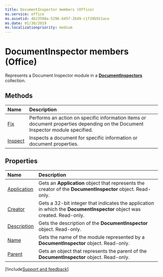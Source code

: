 ```yaml
---
title: DocumentInspector members (Office)
ms.service: office
ms.assetid: 4b23508a-5296-645f-2649-c1f29b921ace
ms.date: 01/30/2019
ms.localizationpriority: medium
---
```



# DocumentInspector members (Office)

Represents a Document Inspector module in a **[DocumentInspectors](../../Office.DocumentInspectors.md)** collection.


## Methods

|Name|Description|
|:-----|:-----|
|[Fix](../../Office.DocumentInspector.Fix.md)|Performs an action on specific information items or document properties depending on the Document Inspector module specified.|
|[Inspect](../../Office.DocumentInspector.Inspect.md)|Inspects a document for specific information or document properties.|


## Properties

|Name|Description|
|:-----|:-----|
|[Application](../../Office.DocumentInspector.Application.md)|Gets an **Application** object that represents the creator of the **DocumentInspector** object. Read-only.|
|[Creator](../../Office.DocumentInspector.Creator.md)|Gets a 32-bit integer that indicates the application in which the **DocumentInspector** object was created. Read-only.|
|[Description](../../Office.DocumentInspector.Description.md)|Gets the description of the **DocumentInspector** object. Read-only.|
|[Name](../../Office.DocumentInspector.Name.md)|Gets the name of the module represented by a **DocumentInspector** object. Read-only.|
|[Parent](../../Office.DocumentInspector.Parent.md)|Gets an object that represents the parent of the **DocumentInspector** object. Read-only.|

[!include[Support and feedback](~/includes/feedback-boilerplate.md)]